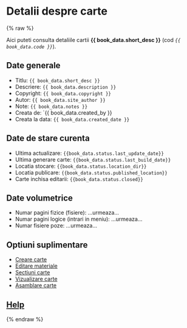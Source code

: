 
# Detalii despre carte

{% raw %}

Aici puteti consulta detaliile cartii **{{ book_data.short_desc }}** (cod *`{{ book_data.code }}`*).


## Date generale

* Titlu: `{{ book_data.short_desc }}`
* Descriere: `{{ book_data.description }}`
* Copyright: `{{ book_data.copyright }}`
* Autor: `{{ book_data.site_author }}`
* Note: `{{ book_data.notes }}`
* Creata de: `{{ book_data.created_by }}
* Creata la data: `{{ book_data.created_date }}`

## Date de stare curenta

* Ultima actualizare: `{{book_data.status.last_update_date}}`
* Ultima generare carte: `{{book_data.status.last_build_date}}`
* Locatia stocare: `{{book_data.status.location_dir}}`
* Locatia publicare: `{{book_data.status.published_location}}`
* Carte inchisa editarii: `{{book_data.status.closed}}`

## Date volumetrice

* Numar pagini fizice (fisiere): ...urmeaza... 
* Numar pagini logice (intrari in meniu): ...urmeaza...
* Numar fisiere poze: ...urmeaza...


## Optiuni suplimentare

<!-- {% include './local-page.css' %} -->

* <a href="/booklab/api/newb/">Creare carte</a>
* <a href="/booklab/api/edtb/?code={{ book_data.code }}">Editare materiale</a>
* <a href="/booklab/api/orgm/?code={{ book_data.code }}">Sectiuni carte</a>
* <a href="/booklab/api/prvb/?code={{ book_data.code }}">Vizualizare carte</a>
* <a href="/booklab/api/dplb/?code={{ book_data.code }}">Asamblare carte</a>


## [Help](../help/880.30-BSTATUS_usage.md)



{% endraw %}


